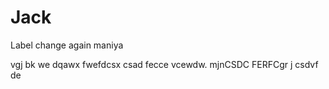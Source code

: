 # Jack

Label change
again
maniya

vgj
bk
we
dqawx
fwefdcsx
csad
fecce
vcewdw. mjnCSDC
FERFCgr j
csdvf
de
